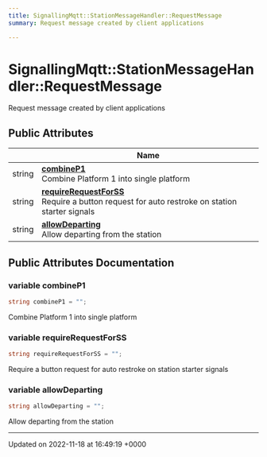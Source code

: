 ```yaml
---
title: SignallingMqtt::StationMessageHandler::RequestMessage
summary: Request message created by client applications 

---
```


# SignallingMqtt::StationMessageHandler::RequestMessage



Request message created by client applications 

## Public Attributes

|                | Name           |
| -------------- | -------------- |
| string | **[combineP1](/SignallingSystem-doc/mainsystem/Classes/classSignallingMqtt_1_1StationMessageHandler_1_1RequestMessage/#variable-combinep1)** <br>Combine Platform 1 into single platform  |
| string | **[requireRequestForSS](/SignallingSystem-doc/mainsystem/Classes/classSignallingMqtt_1_1StationMessageHandler_1_1RequestMessage/#variable-requirerequestforss)** <br>Require a button request for auto restroke on station starter signals  |
| string | **[allowDeparting](/SignallingSystem-doc/mainsystem/Classes/classSignallingMqtt_1_1StationMessageHandler_1_1RequestMessage/#variable-allowdeparting)** <br>Allow departing from the station  |

## Public Attributes Documentation

### variable combineP1

```csharp
string combineP1 = "";
```

Combine Platform 1 into single platform 

### variable requireRequestForSS

```csharp
string requireRequestForSS = "";
```

Require a button request for auto restroke on station starter signals 

### variable allowDeparting

```csharp
string allowDeparting = "";
```

Allow departing from the station 

-------------------------------

Updated on 2022-11-18 at 16:49:19 +0000